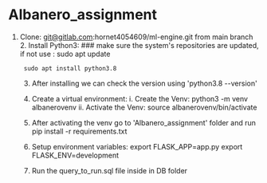 # Albanero_assignment
1. Clone: git@gitlab.com:hornet4054609/ml-engine.git from main branch
    2. Install Python3:
        ### make sure the system's repositories are updated, 
            if not use : sudo apt update

        sudo apt install python3.8

    3. After installing we can check the version using 'python3.8 --version'
    4. Create a virtual environment:
        i. Create the Venv:  python3 -m venv albanerovenv
        ii. Activate the Venv: source albanerovenv/bin/activate

    5. After activating the venv go to 'Albanero_assignment' folder and run 
        pip install -r requirements.txt
    6. Setup environment variables:
        export FLASK_APP=app.py
        export FLASK_ENV=development
    7. Run the query_to_run.sql file inside in DB folder
